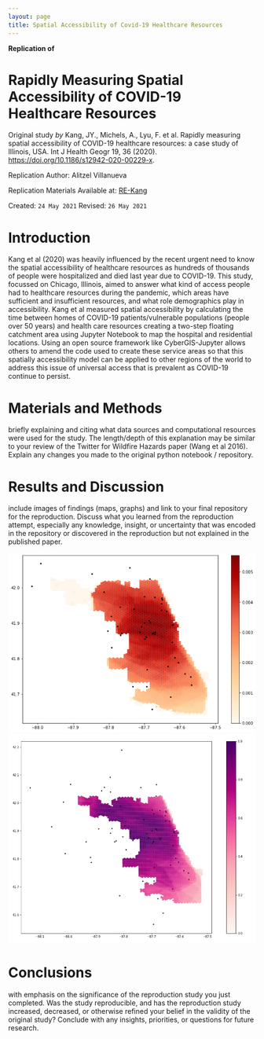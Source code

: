 ```yaml
---
layout: page
title: Spatial Accessibility of Covid-19 Healthcare Resources
---
```


**Replication of**
# Rapidly Measuring Spatial Accessibility of COVID-19 Healthcare Resources

Original study *by* Kang, JY., Michels, A., Lyu, F. et al. Rapidly measuring spatial accessibility of COVID-19 healthcare resources: a case study of Illinois, USA. Int J Health Geogr 19, 36 (2020). https://doi.org/10.1186/s12942-020-00229-x.

Replication Author:
Alitzel Villanueva

Replication Materials Available at: [RE-Kang](https://github.com/avillanueva1005/RE-Kang)

Created: `24 May 2021`
Revised: `26 May 2021`

# Introduction

Kang et al (2020) was heavily influenced by the recent urgent need to know the spatial accessibility of healthcare resources as hundreds of thousands of people were hospitalized and died last year due to COVID-19. This study, focussed on Chicago, Illinois, aimed to answer what kind of access people had to healthcare resources during the pandemic, which areas have sufficient and insufficient resources, and what role demographics play in accessibility. Kang et al measured spatial accessibility by calculating the time between homes of COVID-19 patients/vulnerable populations (people over 50 years) and health care resources creating a two-step floating catchment area using Jupyter Notebook to map the hospital and residential locations. Using an open source framework like CyberGIS-Jupyter allows others to amend the code used to create these service areas so that this spatially accessibility model can be applied to other regions of the world to address this issue of universal access that is prevalent as COVID-19 continue to persist.

# Materials and Methods
briefly explaining and citing what data sources and computational resources were used for the study. The length/depth of this explanation may be similar to your review of the Twitter for Wildfire Hazards paper (Wang et al 2016). Explain any changes you made to the original python notebook / repository.

# Results and Discussion
include images of findings (maps, graphs) and link to your final repository for the reproduction. Discuss what you learned from the reproduction attempt, especially any knowledge, insight, or uncertainty that was encoded in the repository or discovered in the reproduction but not explained in the published paper.

![initial map](RE-Kang/ChicagoResult.png)
![final map](RE-Kang/chicagocovid.jpg)

# Conclusions
with emphasis on the significance of the reproduction study you just completed. Was the study reproducible, and has the reproduction study increased, decreased, or otherwise refined your belief in the validity of the original study? Conclude with any insights, priorities, or questions for future research.
